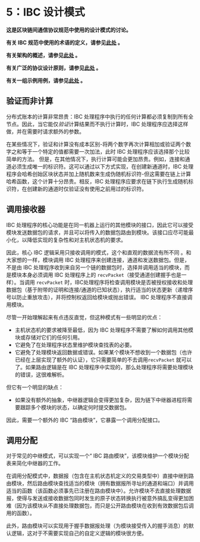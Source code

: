 # 5：IBC 设计模式

**这是区块链间通信协议规范中使用的设计模式的讨论。**

**有关 IBC 规范中使用的术语的定义，请参见[此处](./1_IBC_TERMINOLOGY.md) 。**

**有关架构的概述，请参见[此处](./2_IBC_ARCHITECTURE.md) 。**

**有关广泛的协议设计原则，请参见[此处](./3_IBC_DESIGN_PRINCIPLES.md) 。**

**有关一组示例用例，请参见[此处](./4_IBC_USECASES.md) 。**

## 验证而非计算

分布式账本的计算非常昂贵：IBC 处理程序中执行的任何计算都必须复制到所有全节点。因此，当它能仅*验证*计算结果而不执行计算时，IBC 处理程序应选择这样做，并在需要时请求额外的参数。

在某些情况下，验证和计算没有成本区别-将两个数字再次计算相加或验证两个数字之和等于一个特定的值都需要一次加法，此时 IBC 处理程序应该选择那个比较简单的方法。
但是，在其他情况下，执行计算可能会更加昂贵。例如，连接和通道必须生成唯一的标识符。这可以通过以下方式实现，在创建新通道时，IBC 处理程序会哈希创始区块状态并加上随机数来生成伪随机标识符-但这需要在链上计算哈希函数，这个计算十分昂贵。相反，IBC 处理程序应要求在链下执行生成随机标识符，在创建新的通道时仅验证没有使用之前用过的标识符。

## 调用接收器

IBC 处理程序的核心功能是在同一机器上运行的其他模块的接口，因此它可以接受模块发送数据包的请求，并且可以将传入的数据包路由到模块。该接口应尽可能最小化，以降低实现的复杂性和对主机状态机的要求。

因此，核心 IBC 逻辑采用只接收调用的模式，这个和直观的数据流有所不同
。和大家想的一样，模块调用 IBC 处理程序来创建连接，通道和发送数据包。但是，不是由 IBC 处理程序收到来自另一个链的数据包时，选择并调用适当的模块，而是模块本身必须调用 IBC 处理程序上的 `recvPacket`（接受通道创建握手也是一样）。当调用 `recvPacket`  时，IBC处理程序将检查调用模块是否被授权接收和处理数据包（基于附带的证明和连接/通道的已知状态），执行适当的状态更新（递增序号以防止重放攻击），并将控制权返回给模块或抛出错误。
IBC 处理程序不直接调用模块。

尽管一开始理解起来有点违反直觉，但这种模式有一些明显的优点：

- 主机状态机的要求被降至最低，因为 IBC 处理程序不需要了解如何调用其他模块或存储对它们的任何引用。
- 它避免了在处理程序状态里维护模块查找表的必要。
- 它避免了处理模块返回数据或错误。如果某个模块不想收到一个数据包（也许已经在上层实现了额外的认证），它只需要简单的不去调用`recvPacket` 就可以了。如果路由逻辑是在 IBC 处理程序中实现的，那么处理程序将需要处理模块的错误，这很难解析。

但它有一个明显的缺点：

- 如果没有额外的抽象，中继器逻辑会变得更加复杂，因为链下中继器进程将需要跟踪多个模块的状态，以确定何时提交数据包。

因此，需要一个额外的 IBC “路由模块”，它暴露一个调用分配接口。

## 调用分配

对于常见的中继模式，可以实现一个“ IBC 路由模块”，该模块维护一个模块分配表来简化中继器的工作。

在调用分配模式中，数据报（包含在主机状态机定义的交易类型中）直接中继到路由模块，然后路由模块查找适当的模块（拥有数据报所寻址的通道和端口）并调用适当的函数（该函数必须事先已注册在路由模块中）。允许模块不去直接处理数据报，使得与发送或接收数据包同时发生的原子状态转换执行被意外搞乱变得更加困难（因为该模块从不直接处理数据包，而只是公开路由模块在收到有效数据包后调用的函数）。

此外，路由模块可以实现用于握手数据报处理（为模块接受传入的握手消息）的默认逻辑，这对于不需要实现自己的自定义逻辑的模块很方便。
